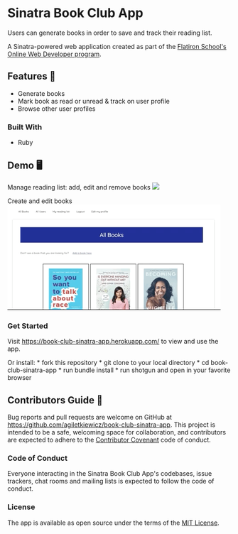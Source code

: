 # Sinatra Book Club App


Users can generate books in order to save and track their reading list.

A Sinatra-powered web application created as part of the [Flatiron School's Online Web Developer program](https://flatironschool.com/).


## Features 🌟

* Generate books
* Mark book as read or unread & track on user profile
* Browse other user profiles

### Built With 

* Ruby


## Demo 🖥

Manage reading list: add, edit and remove books
![](add-books.gif)


Create and edit books
![](create-book.gif)


### Get Started

Visit https://book-club-sinatra-app.herokuapp.com/ to view and use the app.

Or install:
    * fork this repository
    * git clone to your local directory
    * cd book-club-sinatra-app
    * run bundle install
    * run shotgun and open in your favorite browser



## Contributors Guide 👋

Bug reports and pull requests are welcome on GitHub at https://github.com/agiletkiewicz/book-club-sinatra-app. This project is intended to be a safe, welcoming space for collaboration, and contributors are expected to adhere to the [Contributor Covenant](http://contributor-covenant.org) code of conduct.

### Code of Conduct

Everyone interacting in the Sinatra Book Club App's codebases, issue trackers, chat rooms and mailing lists is expected to follow the code of conduct.

### License

The app is available as open source under the terms of the [MIT License](https://opensource.org/licenses/MIT).
